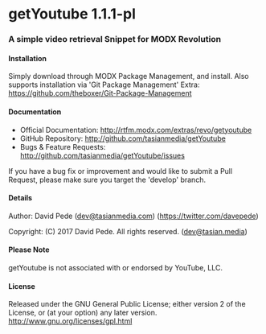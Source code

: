 # getYoutube 1.1.1-pl
### A simple video retrieval Snippet for MODX Revolution

#### Installation
Simply download through MODX Package Management, and install.
Also supports installation via 'Git Package Management' Extra: https://github.com/theboxer/Git-Package-Management 

#### Documentation
- Official Documentation: http://rtfm.modx.com/extras/revo/getyoutube
- GitHub Repository: http://github.com/tasianmedia/getYoutube
- Bugs & Feature Requests: http://github.com/tasianmedia/getYoutube/issues

If you have a bug fix or improvement and would like to submit a Pull Request, please make sure you target the 'develop' branch.

#### Details
Author: David Pede (dev@tasianmedia.com) (https://twitter.com/davepede)

Copyright: (C) 2017 David Pede. All rights reserved. (dev@tasian.media)

#### Please Note
getYoutube is not associated with or endorsed by YouTube, LLC.

#### License
Released under the GNU General Public License; either version 2 of the License, or (at your option) any later version.
http://www.gnu.org/licenses/gpl.html